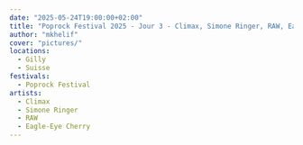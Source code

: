 ```yaml
---
date: "2025-05-24T19:00:00+02:00"
title: "Poprock Festival 2025 - Jour 3 - Climax, Simone Ringer, RAW, Eagle-Eye Cherry"
author: "mkhelif"
cover: "pictures/"
locations:
  - Gilly
  - Suisse
festivals:
  - Poprock Festival
artists:
  - Climax
  - Simone Ringer
  - RAW
  - Eagle-Eye Cherry
---
```


